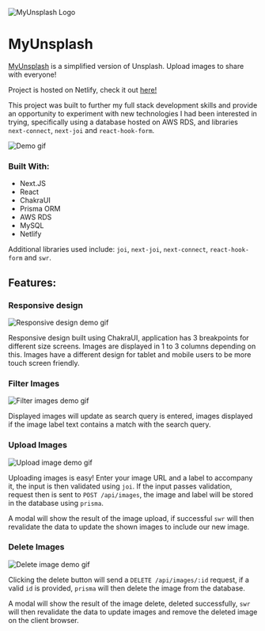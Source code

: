 ![MyUnsplash Logo](https://i.ibb.co/xqKjt3G/myunsplashlogo.jpg)

# MyUnsplash

[MyUnsplash](https://myunsplash-shaundnz.netlify.app/) is a simplified version of Unsplash. Upload images to share with everyone!

Project is hosted on Netlify, check it out [here!](https://myunsplash-shaundnz.netlify.app/)

This project was built to further my full stack development skills and provide an opportunity to experiment with new
technologies I had been interested in trying, specifically using a database hosted on AWS RDS, and libraries
`next-connect`, `next-joi` and `react-hook-form`.

![Demo gif](https://i.imgur.com/yMKdpZc.gif)

### Built With:

- Next.JS
- React
- ChakraUI
- Prisma ORM
- AWS RDS
- MySQL
- Netlify

Additional libraries used include: `joi`, `next-joi`, `next-connect`, `react-hook-form` and `swr`.

## Features:

### Responsive design

![Responsive design demo gif](https://i.imgur.com/b45IX86.gif)

Responsive design built using ChakraUI, application has 3 breakpoints for different size screens. Images are displayed
in 1 to 3 columns depending on this. Images have a different design for tablet and mobile users to be more touch screen
friendly.

### Filter Images

![Filter images demo gif](https://i.imgur.com/KKvHpe4.gif)

Displayed images will update as search query is entered, images displayed if the image label text contains a match with
the search query.

### Upload Images

![Upload image demo gif](https://i.imgur.com/yMKdpZc.gif)

Uploading images is easy! Enter your image URL and a label to accompany it, the input is then validated using `joi`. If
the input passes validation, request then is sent to `POST /api/images`, the image and label will be stored in the
database using `prisma`.

A modal will show the result of the image upload, if successful `swr` will then revalidate the data to update the shown
images to include our new image.

### Delete Images

![Delete image demo gif](https://i.imgur.com/Xfe6zcP.gif)

Clicking the delete button will send a `DELETE /api/images/:id` request, if a valid `id` is provided, `prisma` will then
delete the image from the database.

A modal will show the result of the image delete, deleted successfully, `swr` will then revalidate the data to update
images and remove the deleted image on the client browser.
